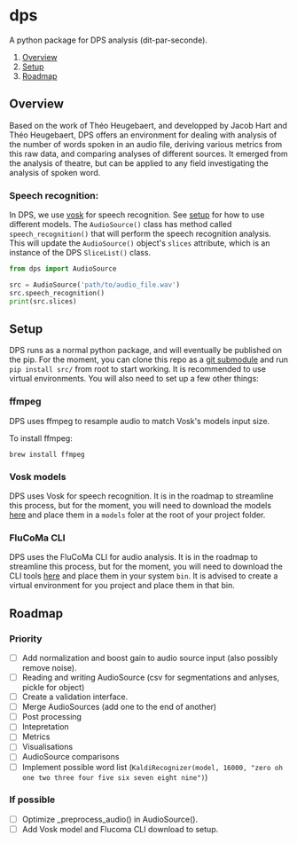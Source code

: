 # dps

A python package for DPS analysis (dit-par-seconde).

1. [Overview](#overview)
2. [Setup](#setup)
3. [Roadmap](#roadmap)

## Overview

Based on the work of Théo Heugebaert, and developped by Jacob Hart and Théo Heugebaert, DPS offers an environment for dealing with analysis of the number of words spoken in an audio file, deriving various metrics from this raw data, and comparing analyses of different sources. It emerged from the analysis of theatre, but can be applied to any field investigating the analysis of spoken word.

### Speech recognition:

In DPS, we use [vosk](https://pypi.org/project/vosk/) for speech recognition. See [setup](#setup) for how to use different models. The `AudioSource()` class has method called `speech_recognition()` that will perform the speech recognition analysis. This will update the `AudioSource()` object's `slices` attribute, which is an instance of the DPS `SliceList()` class.

```python
from dps import AudioSource

src = AudioSource('path/to/audio_file.wav')
src.speech_recognition()
print(src.slices)
```

## Setup

DPS runs as a normal python package, and will eventually be published on the pip. For the moment, you can clone this repo as a [git submodule](https://git-scm.com/book/en/v2/Git-Tools-Submodules) and run `pip install src/` from root to start working. It is recommended to use virtual environments. You will also need to set up a few other things:

### ffmpeg

DPS uses ffmpeg to resample audio to match Vosk's models input size.

To install ffmpeg:

```shell
brew install ffmpeg
```

### Vosk models

DPS uses Vosk for speech recognition. It is in the roadmap to streamline this process, but for the moment, you will need to download the models [here](https://alphacephei.com/vosk/models) and place them in a `models` foler at the root of your project folder.

### FluCoMa CLI

DPS uses the FluCoMa CLI for audio analysis. It is in the roadmap to streamline this process, but for the moment, you will need to download the CLI tools [here](https://github.com/flucoma/flucoma-cli/releases/tag/1.0.6) and place them in your system `bin`. It is advised to create a virtual environment for you project and place them in that bin.

## Roadmap

### Priority

- [ ] Add normalization and boost gain to audio source input (also possibly remove noise).
- [ ] Reading and writing AudioSource (csv for segmentations and anlyses, pickle for object)
- [ ] Create a validation interface.
- [ ] Merge AudioSources (add one to the end of another)
- [ ] Post processing
- [ ] Intepretation
- [ ] Metrics
- [ ] Visualisations
- [ ] AudioSource comparisons
- [ ] Implement possible word list (`KaldiRecognizer(model, 16000, "zero oh one two three four five six seven eight nine")`)

### If possible

- [ ] Optimize _preprocess_audio() in AudioSource().
- [ ] Add Vosk model and Flucoma CLI download to setup.